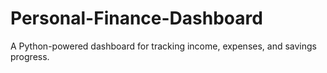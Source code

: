 # Personal-Finance-Dashboard
A Python-powered dashboard for tracking income, expenses, and savings progress.
